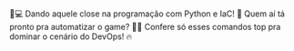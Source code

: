 🚀💻 Dando aquele close na programação com Python e IaC! 
🌟 Quem aí tá pronto pra automatizar o game? 
🤖💥 Confere só esses comandos top pra dominar o cenário do DevOps! 🔥